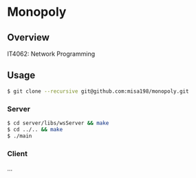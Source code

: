 # Monopoly

## Overview
IT4062: Network Programming

## Usage

```bash
$ git clone --recursive git@github.com:misa198/monopoly.git
```

### Server

```bash
$ cd server/libs/wsServer && make
$ cd ../.. && make
$ ./main
```

### Client
...